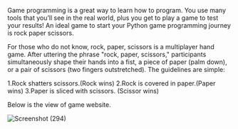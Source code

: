 Game programming is a great way to learn how to program. You use many tools that you’ll see in the real world, plus you get to play a game to test your results! An ideal game to start your Python game programming journey is rock paper scissors.


For those who do not know, rock, paper, scissors is a multiplayer hand game. After uttering the phrase "rock, paper, scissors," participants simultaneously shape their hands into a fist, a piece of paper (palm down), or a pair of scissors (two fingers outstretched). The guidelines are simple:

1.Rock shatters scissors.(Rock wins)
2.Rock is covered in paper.(Paper wins)
3.Paper is sliced with scissors. (Scissor wins)


Below is the view of game website.

![Screenshot (294)](https://github.com/Asp2591/RockPaperScissor/assets/119059499/75a161af-eb26-471b-9e01-8387d217baec)





